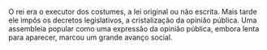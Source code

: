﻿O rei era o executor dos costumes, a lei original ou não escrita. Mais tarde ele impôs os decretos legislativos, a cristalização da opinião pública. Uma assembleia popular como uma expressão da opinião pública, embora lenta para aparecer, marcou um grande avanço social.